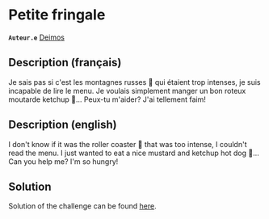 # Petite fringale

**`Auteur.e`** [Deimos](https://github.com/amDeimos666)

## Description (français)

Je sais pas si c'est les montagnes russes 🎢 qui étaient trop intenses, je suis incapable de lire le menu.
Je voulais simplement manger un bon roteux moutarde ketchup 🌭...
Peux-tu m'aider? J'ai tellement faim!

## Description (english)

I don't know if it was the roller coaster 🎢 that was too intense, I couldn't read the menu.
I just wanted to eat a nice mustard and ketchup hot dog 🌭...
Can you help me? I'm so hungry!

## Solution

Solution of the challenge can be found [here](solution/).

